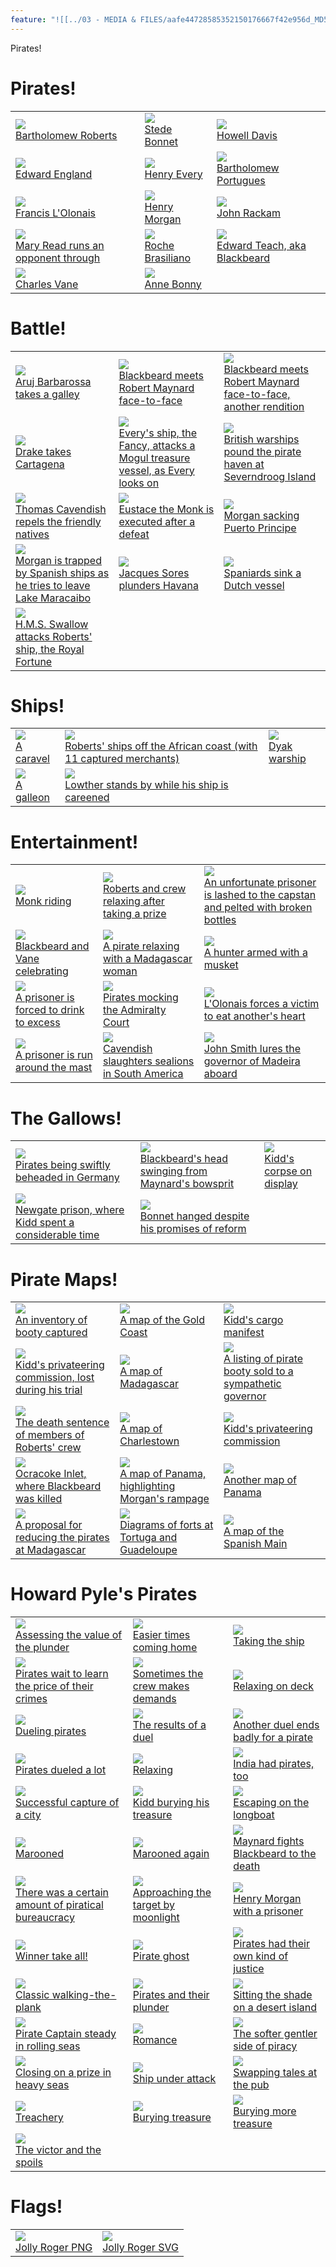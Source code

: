 ```yaml
---
feature: "![[../03 - MEDIA & FILES/aafe44728585352150176667f42e956d_MD5.jpg]]"
---
```

Pirates!

# Pirates!

|   |   |   |
|---|---|---|
|[![](../03%20-%20MEDIA%20&%20FILES/aafe44728585352150176667f42e956d_MD5.jpg)  <br>Bartholomew Roberts](https://www.beej.us/pirates/pirate_view.php?file=bart.gif)|[![](../03%20-%20MEDIA%20&%20FILES/db861cf8a89597742523b963752b9785_MD5.jpg)  <br>Stede Bonnet](https://www.beej.us/pirates/pirate_view.php?file=bonnet.gif)|[![](../03%20-%20MEDIA%20&%20FILES/b596052005a4bb4fe44d5450be0ca07e_MD5.jpg)  <br>Howell Davis](https://www.beej.us/pirates/pirate_view.php?file=davis.gif)|
|[![](../03%20-%20MEDIA%20&%20FILES/b1e7af5a98dbd76706b0c7b217da4634_MD5.jpg)  <br>Edward England](https://www.beej.us/pirates/pirate_view.php?file=england.gif)|[![](../03%20-%20MEDIA%20&%20FILES/1afd57ac3b1e40f9d1359b53c8e38d1b_MD5.jpg)  <br>Henry Every](https://www.beej.us/pirates/pirate_view.php?file=every.gif)|[![](../03%20-%20MEDIA%20&%20FILES/d6424f5924793d933388b8ac86007d09_MD5.jpg)  <br>Bartholomew Portugues](https://www.beej.us/pirates/pirate_view.php?file=bartp.jpg)|
|[![](../03%20-%20MEDIA%20&%20FILES/b447e6ac81c67e7a12c40ee875d0ea7e_MD5.jpg)  <br>Francis L'Olonais](https://www.beej.us/pirates/pirate_view.php?file=lolonais.jpg)|[![](../03%20-%20MEDIA%20&%20FILES/0bbb815a5b820e15cb35c158b9b103fc_MD5.jpg)  <br>Henry Morgan](https://www.beej.us/pirates/pirate_view.php?file=morgan.jpg)|[![](../03%20-%20MEDIA%20&%20FILES/8e22fb4b5194c01156eaf3c8c47bc1b1_MD5.jpg)  <br>John Rackam](https://www.beej.us/pirates/pirate_view.php?file=rackam.gif)|
|[![](../03%20-%20MEDIA%20&%20FILES/83af75a6a0dc05a19b272dc0e8aae9f9_MD5.jpg)  <br>Mary Read runs an opponent through](https://www.beej.us/pirates/pirate_view.php?file=read.jpg)|[![](../03%20-%20MEDIA%20&%20FILES/ebd3611e92bc9e2bf5f76a6f26e34bdd_MD5.jpg)  <br>Roche Brasiliano](https://www.beej.us/pirates/pirate_view.php?file=roche.jpg)|[![](../03%20-%20MEDIA%20&%20FILES/5aacfeb5d7b6733682dfa7a79d554859_MD5.jpg)  <br>Edward Teach, aka Blackbeard](https://www.beej.us/pirates/pirate_view.php?file=teach.gif)|
|[![](../03%20-%20MEDIA%20&%20FILES/85b4b1c19b6207d239d89fc729997576_MD5.jpg)  <br>Charles Vane](https://www.beej.us/pirates/pirate_view.php?file=vane.gif)|[![](../03%20-%20MEDIA%20&%20FILES/ba482a96969ee8ef5804dc441fefa25f_MD5.jpg)  <br>Anne Bonny](https://www.beej.us/pirates/pirate_view.php?file=anneb.gif)|

# Battle!

|   |   |   |
|---|---|---|
|[![](../03%20-%20MEDIA%20&%20FILES/952f8c057302565033add584983a7d4f_MD5.jpg)  <br>Aruj Barbarossa takes a galley](https://www.beej.us/pirates/pirate_view.php?file=barbar.jpg)|[![](../03%20-%20MEDIA%20&%20FILES/83623aaa139e2faaa63fb784ddc79e92_MD5.jpg)  <br>Blackbeard meets Robert Maynard face-to-face](https://www.beej.us/pirates/pirate_view.php?file=bbmay.jpg)|[![](../03%20-%20MEDIA%20&%20FILES/d0488a3a6a777406e22146b3371ffa9e_MD5.jpg)  <br>Blackbeard meets Robert Maynard face-to-face, another rendition](https://www.beej.us/pirates/pirate_view.php?file=black1.gif)|
|[![](../03%20-%20MEDIA%20&%20FILES/7f58ea297861a3eab843ed49e57e2938_MD5.jpg)  <br>Drake takes Cartagena](https://www.beej.us/pirates/pirate_view.php?file=drakcart.jpg)|[![](../03%20-%20MEDIA%20&%20FILES/e8e9a23cc116050706aec7feb39fe0fb_MD5.jpg)  <br>Every's ship, the Fancy, attacks a Mogul treasure vessel, as Every looks on](https://www.beej.us/pirates/pirate_view.php?file=everyl.gif)|[![](../03%20-%20MEDIA%20&%20FILES/86b685dd3e8c5f05563313feab3328d2_MD5.jpg)  <br>British warships pound the pirate haven at Severndroog Island](https://www.beej.us/pirates/pirate_view.php?file=antipir.jpg)|
|[![](../03%20-%20MEDIA%20&%20FILES/2006f34cb10f9849221857444becf45b_MD5.jpg)  <br>Thomas Cavendish repels the friendly natives](https://www.beej.us/pirates/pirate_view.php?file=cavennat.jpg)|[![](../03%20-%20MEDIA%20&%20FILES/e9bf73ba635da93daedec523480cf5e0_MD5.jpg)  <br>Eustace the Monk is executed after a defeat](https://www.beej.us/pirates/pirate_view.php?file=eustace.jpg)|[![](../03%20-%20MEDIA%20&%20FILES/4768af303af14ebbe713cec0cebf6e5f_MD5.jpg)  <br>Morgan sacking Puerto Principe](https://www.beej.us/pirates/pirate_view.php?file=morgsack.jpg)|
|[![](../03%20-%20MEDIA%20&%20FILES/e5b50da1890f1e839b2d3378c353e7c2_MD5.jpg)  <br>Morgan is trapped by Spanish ships as he tries to leave Lake Maracaibo](https://www.beej.us/pirates/pirate_view.php?file=morgtrap.jpg)|[![](../03%20-%20MEDIA%20&%20FILES/b4dc8b33c47401bc527aa51d48d574f9_MD5.jpg)  <br>Jacques Sores plunders Havana](https://www.beej.us/pirates/pirate_view.php?file=sores.jpg)|[![](../03%20-%20MEDIA%20&%20FILES/2da99a2016dc9e25af22d6ce6fb55890_MD5.jpg)  <br>Spaniards sink a Dutch vessel](https://www.beej.us/pirates/pirate_view.php?file=spandutc.jpg)|
|[![](../03%20-%20MEDIA%20&%20FILES/d4e64f7cd9ad9e7f86297bd571cd8ca5_MD5.jpg)  <br>H.M.S. Swallow attacks Roberts' ship, the Royal Fortune](https://www.beej.us/pirates/pirate_view.php?file=swallow.jpg)|

# Ships!

|   |   |   |
|---|---|---|
|[![](../03%20-%20MEDIA%20&%20FILES/7746b964f42f6345eea33e56fed31574_MD5.jpg)  <br>A caravel](https://www.beej.us/pirates/pirate_view.php?file=caravel.jpg)|[![](../03%20-%20MEDIA%20&%20FILES/5c261d92dbc02c96e585f1c15c5246ee_MD5.jpg)  <br>Roberts' ships off the African coast (with 11 captured merchants)](https://www.beej.us/pirates/pirate_view.php?file=bartafri.jpg)|[![](../03%20-%20MEDIA%20&%20FILES/a384761b076279cbae879e62bf5471fa_MD5.jpg)  <br>Dyak warship](https://www.beej.us/pirates/pirate_view.php?file=dyak.jpg)|
|[![](../03%20-%20MEDIA%20&%20FILES/7755c7729052c89f53e71ba002afc6bc_MD5.jpg)  <br>A galleon](https://www.beej.us/pirates/pirate_view.php?file=galleon.jpg)|[![](../03%20-%20MEDIA%20&%20FILES/cfa9e46e2ab9b8b86028ab8291f3b763_MD5.jpg)  <br>Lowther stands by while his ship is careened](https://www.beej.us/pirates/pirate_view.php?file=lowtherc.jpg)|

# Entertainment!

|   |   |   |
|---|---|---|
|[![](../03%20-%20MEDIA%20&%20FILES/a841ff6764f42b54ef44585a4ff6764d_MD5.jpg)  <br>Monk riding](https://www.beej.us/pirates/pirate_view.php?file=monks.gif)|[![](../03%20-%20MEDIA%20&%20FILES/7edbbec0dd5aeeb3c5a55ec20e498ec9_MD5.jpg)  <br>Roberts and crew relaxing after taking a prize](https://www.beej.us/pirates/pirate_view.php?file=bartdnr.jpg)|[![](../03%20-%20MEDIA%20&%20FILES/c1eb885c5c220d9e23b2fd5fce108d56_MD5.jpg)  <br>An unfortunate prisoner is lashed to the capstan and pelted with broken bottles](https://www.beej.us/pirates/pirate_view.php?file=bottles.jpg)|
|[![](../03%20-%20MEDIA%20&%20FILES/1fa424fc8d57264f52bab1c913783a9f_MD5.jpg)  <br>Blackbeard and Vane celebrating](https://www.beej.us/pirates/pirate_view.php?file=dnr.jpg)|[![](../03%20-%20MEDIA%20&%20FILES/9ecd70a3538be63644cde4e01e039606_MD5.jpg)  <br>A pirate relaxing with a Madagascar woman](https://www.beej.us/pirates/pirate_view.php?file=easymad.jpg)|[![](../03%20-%20MEDIA%20&%20FILES/ed967b34dba6ce950d2794d4914632d6_MD5.jpg)  <br>A hunter armed with a musket](https://www.beej.us/pirates/pirate_view.php?file=musket.jpg)|
|[![](../03%20-%20MEDIA%20&%20FILES/3506eea25cc2d126b692302493e3b072_MD5.jpg)  <br>A prisoner is forced to drink to excess](https://www.beej.us/pirates/pirate_view.php?file=nodrink.jpg)|[![](../03%20-%20MEDIA%20&%20FILES/8f9459a4a88c1a7db543c2bb1137abdf_MD5.jpg)  <br>Pirates mocking the Admiralty Court](https://www.beej.us/pirates/pirate_view.php?file=pirtrial.jpg)|[![](../03%20-%20MEDIA%20&%20FILES/6308b948dd08367c65de24641d6ecea2_MD5.jpg)  <br>L'Olonais forces a victim to eat another's heart](https://www.beej.us/pirates/pirate_view.php?file=oloheart.jpg)|
|[![](../03%20-%20MEDIA%20&%20FILES/b5601f28bbbd9c6a4d5faebfff8fd9fb_MD5.jpg)  <br>A prisoner is run around the mast](https://www.beej.us/pirates/pirate_view.php?file=poke.gif)|[![](../03%20-%20MEDIA%20&%20FILES/fab0e11a1b2df4380805fb1a5bd54f33_MD5.jpg)  <br>Cavendish slaughters sealions in South America](https://www.beej.us/pirates/pirate_view.php?file=sealion.jpg)|[![](../03%20-%20MEDIA%20&%20FILES/09c3e57508a07beac8532104d39b7a78_MD5.jpg)  <br>John Smith lures the governor of Madeira aboard](https://www.beej.us/pirates/pirate_view.php?file=smith.jpg)|

# The Gallows!

|   |   |   |
|---|---|---|
|[![](../03%20-%20MEDIA%20&%20FILES/c0815d05144c15ed3c6dbb642ceece03_MD5.jpg)  <br>Pirates being swiftly beheaded in Germany](https://www.beej.us/pirates/pirate_view.php?file=behead.jpg)|[![](../03%20-%20MEDIA%20&%20FILES/98bebbaf609707f39a32a44cbf72605c_MD5.jpg)  <br>Blackbeard's head swinging from Maynard's bowsprit](https://www.beej.us/pirates/pirate_view.php?file=black2.gif)|[![](../03%20-%20MEDIA%20&%20FILES/a094384f22eb7bc92b18f94a1ff83592_MD5.jpg)  <br>Kidd's corpse on display](https://www.beej.us/pirates/pirate_view.php?file=kiddeath.gif)|
|[![](../03%20-%20MEDIA%20&%20FILES/57461e3d1576944cce4053e6ba7d1f6a_MD5.jpg)  <br>Newgate prison, where Kidd spent a considerable time](https://www.beej.us/pirates/pirate_view.php?file=newgate.jpg)|[![](../03%20-%20MEDIA%20&%20FILES/05b20b739e787d3350839c382ae9a118_MD5.jpg)  <br>Bonnet hanged despite his promises of reform](https://www.beej.us/pirates/pirate_view.php?file=sbhang.jpg)|

# Pirate Maps!

|   |   |   |
|---|---|---|
|[![](../03%20-%20MEDIA%20&%20FILES/28aad07630e170cf88c6ba96b3567ccb_MD5.jpg)  <br>An inventory of booty captured](https://www.beej.us/pirates/pirate_view.php?file=booty1.jpg)|[![](../03%20-%20MEDIA%20&%20FILES/1856933450c7424fe486e8fed90a2687_MD5.jpg)  <br>A map of the Gold Coast](https://www.beej.us/pirates/pirate_view.php?file=guinea.jpg)|[![](../03%20-%20MEDIA%20&%20FILES/6037b81bfc6f2f21bd40ad474288ca9f_MD5.jpg)  <br>Kidd's cargo manifest](https://www.beej.us/pirates/pirate_view.php?file=kidcargo.jpg)|
|[![](../03%20-%20MEDIA%20&%20FILES/ff60da5ba1af50a68b042af462ac22fa_MD5.jpg)  <br>Kidd's privateering commission, lost during his trial](https://www.beej.us/pirates/pirate_view.php?file=kidpass.jpg)|[![](../03%20-%20MEDIA%20&%20FILES/ac6ff1a23fb015b42aed1ef87a25c935_MD5.jpg)  <br>A map of Madagascar](https://www.beej.us/pirates/pirate_view.php?file=madagasc.jpg)|[![](../03%20-%20MEDIA%20&%20FILES/5b36d6566c262712b37eaaf66e9f57f8_MD5.jpg)  <br>A listing of pirate booty sold to a sympathetic governor](https://www.beej.us/pirates/pirate_view.php?file=manifest.jpg)|
|[![](../03%20-%20MEDIA%20&%20FILES/f7541b584451a9593daa42589957bd5e_MD5.jpg)  <br>The death sentence of members of Roberts' crew](https://www.beej.us/pirates/pirate_view.php?file=brtcrewd.jpg)|[![](../03%20-%20MEDIA%20&%20FILES/d467a08abb654b79a15b31559e78b931_MD5.jpg)  <br>A map of Charlestown](https://www.beej.us/pirates/pirate_view.php?file=chastown.jpg)|[![](../03%20-%20MEDIA%20&%20FILES/cb6abdffddef521127b0bdd4eced6e57_MD5.jpg)  <br>Kidd's privateering commission](https://www.beej.us/pirates/pirate_view.php?file=kiddcomm.jpg)|
|[![](../03%20-%20MEDIA%20&%20FILES/19997068420ddf3889af558a576b0b0e_MD5.jpg)  <br>Ocracoke Inlet, where Blackbeard was killed](https://www.beej.us/pirates/pirate_view.php?file=ocacock.jpg)|[![](../03%20-%20MEDIA%20&%20FILES/293a1ac040268da194a96e8071a626ee_MD5.jpg)  <br>A map of Panama, highlighting Morgan's rampage](https://www.beej.us/pirates/pirate_view.php?file=panama1.jpg)|[![](../03%20-%20MEDIA%20&%20FILES/af2e4778090a0fb29512dfb6206941b1_MD5.jpg)  <br>Another map of Panama](https://www.beej.us/pirates/pirate_view.php?file=panama2.jpg)|
|[![](../03%20-%20MEDIA%20&%20FILES/4353f385df82ed91012ebb1ad236ba09_MD5.jpg)  <br>A proposal for reducing the pirates at Madagascar](https://www.beej.us/pirates/pirate_view.php?file=reasons.jpg)|[![](../03%20-%20MEDIA%20&%20FILES/e598ca72b73c896577d5a8e0bff6b711_MD5.jpg)  <br>Diagrams of forts at Tortuga and Guadeloupe](https://www.beej.us/pirates/pirate_view.php?file=tortguad.jpg)|[![](../03%20-%20MEDIA%20&%20FILES/28b32365386682408953e3dde67a5e00_MD5.jpg)  <br>A map of the Spanish Main](https://www.beej.us/pirates/pirate_view.php?file=spanish.jpg)|

# Howard Pyle's Pirates

|   |   |   |
|---|---|---|
|[![](../03%20-%20MEDIA%20&%20FILES/91490cb97b5e9439c5884949a4505917_MD5.jpg)  <br>Assessing the value of the plunder](https://www.beej.us/pirates/pirate_view.php?file=pyle_assess.jpg)|[![](../03%20-%20MEDIA%20&%20FILES/96cfa53e75f4cacff324e23c745953a0_MD5.jpg)  <br>Easier times coming home](https://www.beej.us/pirates/pirate_view.php?file=pyle_athome.jpg)|[![](../03%20-%20MEDIA%20&%20FILES/7bf4f1d6ef7acfca70f7448577ee5f13_MD5.jpg)  <br>Taking the ship](https://www.beej.us/pirates/pirate_view.php?file=pyle_attacking.jpg)|
|[![](../03%20-%20MEDIA%20&%20FILES/68cb49ad274ffcac9650cf37c29c7ad4_MD5.jpg)  <br>Pirates wait to learn the price of their crimes](https://www.beej.us/pirates/pirate_view.php?file=pyle_awatingtrial.jpg)|[![](../03%20-%20MEDIA%20&%20FILES/7856a562dbf616ee5e8ae650b4333cee_MD5.jpg)  <br>Sometimes the crew makes demands](https://www.beej.us/pirates/pirate_view.php?file=pyle_demands.jpg)|[![](../03%20-%20MEDIA%20&%20FILES/9e78488b8464f2bbfe6053e5661bd052_MD5.jpg)  <br>Relaxing on deck](https://www.beej.us/pirates/pirate_view.php?file=pyle_drinking.jpg)|
|[![](../03%20-%20MEDIA%20&%20FILES/d814c60f27d37a13786ab66c50d00780_MD5.jpg)  <br>Dueling pirates](https://www.beej.us/pirates/pirate_view.php?file=pyle_duel2.jpg)|[![](../03%20-%20MEDIA%20&%20FILES/d51936ce23c3eeeacddb6a53c51ee898_MD5.jpg)  <br>The results of a duel](https://www.beej.us/pirates/pirate_view.php?file=pyle_duel3.jpg)|[![](../03%20-%20MEDIA%20&%20FILES/0dc346619f5eaa5f830698125b4c78b8_MD5.jpg)  <br>Another duel ends badly for a pirate](https://www.beej.us/pirates/pirate_view.php?file=pyle_duel.jpg)|
|[![](../03%20-%20MEDIA%20&%20FILES/07dcd31944602e43156ccf47ea94fada_MD5.jpg)  <br>Pirates dueled a lot](https://www.beej.us/pirates/pirate_view.php?file=pyle_fight.jpg)|[![](../03%20-%20MEDIA%20&%20FILES/57020db6f4a4a6b5fd0efb859ea98183_MD5.jpg)  <br>Relaxing](https://www.beej.us/pirates/pirate_view.php?file=pyle_easytimes.jpg)|[![](../03%20-%20MEDIA%20&%20FILES/b9d6d2c2d8ac04b7892f74d8a8018a25_MD5.jpg)  <br>India had pirates, too](https://www.beej.us/pirates/pirate_view.php?file=pyle_indianpirate.jpg)|
|[![](../03%20-%20MEDIA%20&%20FILES/7b28e9a30c3ab0428827d6254135dae5_MD5.jpg)  <br>Successful capture of a city](https://www.beej.us/pirates/pirate_view.php?file=pyle_intown.jpg)|[![](../03%20-%20MEDIA%20&%20FILES/c5e1249c9adfd5aa15ca6f8056f846ac_MD5.jpg)  <br>Kidd burying his treasure](https://www.beej.us/pirates/pirate_view.php?file=pyle_kiddtreasure.jpg)|[![](../03%20-%20MEDIA%20&%20FILES/9d3016021d451ef222d96921af08dbf8_MD5.jpg)  <br>Escaping on the longboat](https://www.beej.us/pirates/pirate_view.php?file=pyle_longboat.jpg)|
|[![](../03%20-%20MEDIA%20&%20FILES/45faeac29ebe22d1c9b9adcafec8299c_MD5.jpg)  <br>Marooned](https://www.beej.us/pirates/pirate_view.php?file=pyle_marooned.jpg)|[![](../03%20-%20MEDIA%20&%20FILES/f2bc661429e05c862cb0300fae767067_MD5.jpg)  <br>Marooned again](https://www.beej.us/pirates/pirate_view.php?file=pyle_marooned2.jpg)|[![](../03%20-%20MEDIA%20&%20FILES/11616e44fb806af8521228e0710ab2f9_MD5.jpg)  <br>Maynard fights Blackbeard to the death](https://www.beej.us/pirates/pirate_view.php?file=pyle_maynardblackbeard.jpg)|
|[![](../03%20-%20MEDIA%20&%20FILES/9fbeee43221399225ddfabebcc1e7d01_MD5.jpg)  <br>There was a certain amount of piratical bureaucracy](https://www.beej.us/pirates/pirate_view.php?file=pyle_meeting.jpg)|[![](../03%20-%20MEDIA%20&%20FILES/57c88fae525df818ef6e6675429ac41b_MD5.jpg)  <br>Approaching the target by moonlight](https://www.beej.us/pirates/pirate_view.php?file=pyle_moonlight.jpg)|[![](../03%20-%20MEDIA%20&%20FILES/9ba221d37ee38965fbb976cb48c2934e_MD5.jpg)  <br>Henry Morgan with a prisoner](https://www.beej.us/pirates/pirate_view.php?file=pyle_morgan.jpg)|
|[![](../03%20-%20MEDIA%20&%20FILES/e16a4f9ce0043c9dad3ec712c4c57d16_MD5.jpg)  <br>Winner take all!](https://www.beej.us/pirates/pirate_view.php?file=pyle_mytreasure.jpg)|[![](../03%20-%20MEDIA%20&%20FILES/9d2f8f0553ad00f3448eda5d74f2d042_MD5.jpg)  <br>Pirate ghost](https://www.beej.us/pirates/pirate_view.php?file=pyle_pirateghost.jpg)|[![](../03%20-%20MEDIA%20&%20FILES/e8d821adbcf5ecfda841cb2e687d8e64_MD5.jpg)  <br>Pirates had their own kind of justice](https://www.beej.us/pirates/pirate_view.php?file=pyle_piratejustice.jpg)|
|[![](../03%20-%20MEDIA%20&%20FILES/aab4e5f8413d2fd1a289b86ff4315c9c_MD5.jpg)  <br>Classic walking-the-plank](https://www.beej.us/pirates/pirate_view.php?file=pyle_plank.jpg)|[![](../03%20-%20MEDIA%20&%20FILES/75a7208dcc174cc3a193a08a189a2bc7_MD5.jpg)  <br>Pirates and their plunder](https://www.beej.us/pirates/pirate_view.php?file=pyle_plunder.jpg)|[![](../03%20-%20MEDIA%20&%20FILES/d4f6b94f8ff09c90f5f95579cbad23bb_MD5.jpg)  <br>Sitting the shade on a desert island](https://www.beej.us/pirates/pirate_view.php?file=pyle_relaxing.jpg)|
|[![](../03%20-%20MEDIA%20&%20FILES/63fe9d9c06ac53cd0b52d004b1e63785_MD5.jpg)  <br>Pirate Captain steady in rolling seas](https://www.beej.us/pirates/pirate_view.php?file=pyle_rollingondeck.jpg)|[![](../03%20-%20MEDIA%20&%20FILES/d7ff2dc46ba4deae8cb41f013cc78c11_MD5.jpg)  <br>Romance](https://www.beej.us/pirates/pirate_view.php?file=pyle_romance2.jpg)|[![](../03%20-%20MEDIA%20&%20FILES/e2d2a392f4404f15467d1ef62d98089a_MD5.jpg)  <br>The softer gentler side of piracy](https://www.beej.us/pirates/pirate_view.php?file=pyle_romance.jpg)|
|[![](../03%20-%20MEDIA%20&%20FILES/f7868eec238b58a6f996d569bf3942ac_MD5.jpg)  <br>Closing on a prize in heavy seas](https://www.beej.us/pirates/pirate_view.php?file=pyle_shipapproach.jpg)|[![](../03%20-%20MEDIA%20&%20FILES/8858127f46a941ecb4a96fed79385c21_MD5.jpg)  <br>Ship under attack](https://www.beej.us/pirates/pirate_view.php?file=pyle_shipburn.jpg)|[![](../03%20-%20MEDIA%20&%20FILES/9f4825bd8ebfeb9ff0aee1e3b9e94573_MD5.jpg)  <br>Swapping tales at the pub](https://www.beej.us/pirates/pirate_view.php?file=pyle_tales.jpg)|
|[![](../03%20-%20MEDIA%20&%20FILES/c5bb7711aaca640edd7a1f29f5d72368_MD5.jpg)  <br>Treachery](https://www.beej.us/pirates/pirate_view.php?file=pyle_treachery.jpg)|[![](../03%20-%20MEDIA%20&%20FILES/440841bceb4948a4e5f854cee9493fff_MD5.jpg)  <br>Burying treasure](https://www.beej.us/pirates/pirate_view.php?file=pyle_treasure2.jpg)|[![](../03%20-%20MEDIA%20&%20FILES/777f68467ce03d0054c0e690c95ecb45_MD5.jpg)  <br>Burying more treasure](https://www.beej.us/pirates/pirate_view.php?file=pyle_treasure.jpg)|
|[![](../03%20-%20MEDIA%20&%20FILES/adc6e1e25e90f4840dea53367751ae5e_MD5.jpg)  <br>The victor and the spoils](https://www.beej.us/pirates/pirate_view.php?file=pyle_wealthypirate.jpg)|

# Flags!

|   |   |
|---|---|
|[![](../03%20-%20MEDIA%20&%20FILES/c29cd2cd4ac08b31e7c4f15f9eb896e8_MD5.jpg)  <br>Jolly Roger PNG](https://www.beej.us/pirates/pirate_view.php?file=jolly.png)|[![](../03%20-%20MEDIA%20&%20FILES/c29cd2cd4ac08b31e7c4f15f9eb896e8_MD5.jpg)  <br>Jolly Roger SVG](https://www.beej.us/pirates/images/full/jolly.svg)|